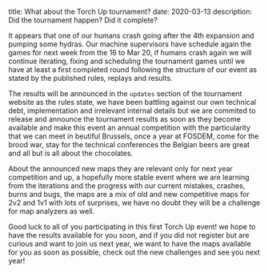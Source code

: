 title: What about the Torch Up tournament?
date: 2020-03-13
description: Did the tournament happen? Did it complete?

It appears that one of our humans crash going after the 4th expansion and pumping some hydras. Our machine supervisors have schedule again the games for next week from the 16 to Mar 20, if humans crash again we will continue iterating, fixing and scheduling the tournament games until we have at least a first completed round following the structure of our event as stated by the published rules, replays and results.

The results will be announced in the `updates` section of the tournament website as the rules state, we have been battling against our own technical debt, implementation and irrelevant internal details but we are commited to release and announce the tournament results as soon as they become available and make this event an annual competition with the particularity that we can meet in beutiful Brussels, once a year at FOSDEM, come for the brood war, stay for the technical conferences the Belgian beers are great and all but is all about the chocolates.

About the announced new maps they are relevant only for next year competition and up, a hopefully more stable event where we are learning from the iterations and the progress with our current mistakes, crashes, burns and bugs, the maps are a mix of old and new competitive maps for 2v2 and 1v1 with lots of surprises, we have no doubt they will be a challenge for map analyzers as well.

Good luck to all of you participating in this first Torch Up event! we hope to have the results available for you soon, and if you did not register but are curious and want to join us next year, we want to have the maps available for you as soon as possible, check out the new challenges and see you next year!

